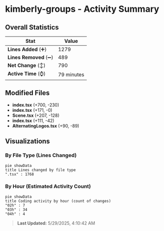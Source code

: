 # kimberly-groups - Activity Summary 

## Overall Statistics

| Stat                   | Value                                                             |
| ---------------------- | ----------------------------------------------------------------- |
| **Lines Added** (➕)   | 1279                                          |
| **Lines Removed** (➖) | 489                                        |
| **Net Change** (↕)    | 790                |
| **Active Time** (⌚)   | 79 minutes |


## Modified Files
- **index.tsx** (+700, -230)
- **index.tsx** (+171, -0)
- **Scene.tsx** (+207, -128)
- **index.tsx** (+111, -42)
- **AlternatingLogos.tsx** (+90, -89)

## Visualizations

### By File Type (Lines Changed)

```mermaid
pie showData
title Lines changed by file type
".tsx" : 1768
```

### By Hour (Estimated Activity Count)

```mermaid
pie showData
title Coding activity by hour (count of changes)
"02h" : 7
"03h" : 34
"04h" : 4
```


> **Last Updated:** 5/29/2025, 4:10:42 AM